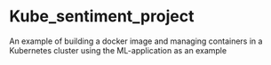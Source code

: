 # Kube_sentiment_project
An example of building a docker image and managing containers in a Kubernetes cluster using the ML-application as an example
